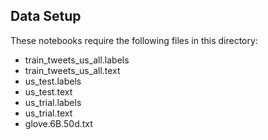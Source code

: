 ## Data Setup

These notebooks require the following files in this directory:

- train_tweets_us_all.labels
- train_tweets_us_all.text
- us_test.labels
- us_test.text
- us_trial.labels
- us_trial.text
- glove.6B.50d.txt